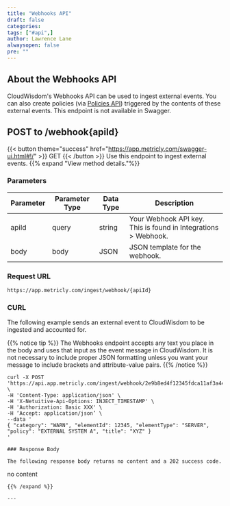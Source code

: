 ```yaml
---
title: "Webhooks API"
draft: false
categories:
tags: ["#api",]
author: Lawrence Lane
alwaysopen: false
pre: ""
---
```



## About the Webhooks API

CloudWisdom's Webhooks API can be used to ingest external events. You can also create policies (via [Policies API](/api/api-policies)) triggered by the contents of these external events. This endpoint is not available in Swagger.

## POST to /webhook{apiId}
{{< button theme="success" href="https://app.metricly.com/swagger-ui.html#!/" >}} GET {{< /button >}} Use this endpoint to ingest external events.
{{% expand "View method details."%}}

### Parameters

| Parameter | Parameter Type | Data Type | Description |
|-------------|----------------|-----------|----------------------|
| apiId | query | string | Your Webhook API key. This is found in Integrations > Webhook. |
| body | body  | JSON  | JSON template for the webhook.  |

### Request URL

 `https://app.metricly.com/ingest/webhook/{apiId}`

### CURL

The following example sends an external event to CloudWisdom to be ingested and accounted for.

{{% notice tip %}}
The Webhooks endpoint accepts any text you place in the body and uses that input as the event message in CloudWisdom. It is not necessary to include proper JSON formatting unless you want your message to include brackets and attribute-value pairs.
{{% /notice %}}

```
curl -X POST 'https://api.app.metricly.com/ingest/webhook/2e9b8ed4f12345fdca11af3a443172a4' \
-H 'Content-Type: application/json' \
-H 'X-Netuitive-Api-Options: INJECT_TIMESTAMP' \
-H 'Authorization: Basic XXX' \
-H ‘Accept: application/json’ \
--data '
{ "category": "WARN", "elementId": 12345, "elementType": "SERVER", "policy": "EXTERNAL SYSTEM A", "title": "XYZ" }
'

### Response Body

The following response body returns no content and a 202 success code. 

```
no content

```
{{% /expand %}}

---
